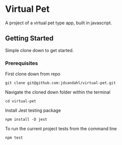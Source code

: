 # Virtual Pet
A project of a virtual pet type app, built in javascript. 

## Getting Started
Simple clone down to get started.

### Prerequisites

First clone down from repo
~~~
git clone git@github.com:jdsandahl/virtual-pet.git
~~~

Navigate the cloned down folder within the terminal
~~~
cd virtual-pet
~~~

Install Jest testing package
~~~
npm install -D jest
~~~

To run the current project tests from the command line
~~~
npm test
~~~

